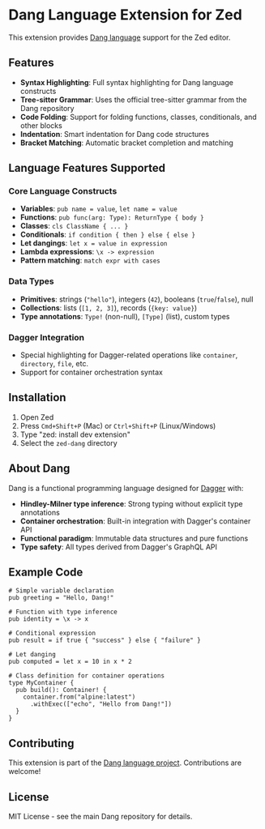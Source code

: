 # Dang Language Extension for Zed

This extension provides [Dang language](https://github.com/vito/dang) support for the Zed editor.

## Features

- **Syntax Highlighting**: Full syntax highlighting for Dang language constructs
- **Tree-sitter Grammar**: Uses the official tree-sitter grammar from the Dang repository
- **Code Folding**: Support for folding functions, classes, conditionals, and other blocks
- **Indentation**: Smart indentation for Dang code structures
- **Bracket Matching**: Automatic bracket completion and matching

## Language Features Supported

### Core Language Constructs
- **Variables**: `pub name = value`, `let name = value`
- **Functions**: `pub func(arg: Type): ReturnType { body }`
- **Classes**: `cls ClassName { ... }`
- **Conditionals**: `if condition { then } else { else }`
- **Let dangings**: `let x = value in expression`
- **Lambda expressions**: `\x -> expression`
- **Pattern matching**: `match expr with cases`

### Data Types
- **Primitives**: strings (`"hello"`), integers (`42`), booleans (`true`/`false`), null
- **Collections**: lists (`[1, 2, 3]`), records (`{key: value}`)
- **Type annotations**: `Type!` (non-null), `[Type]` (list), custom types

### Dagger Integration
- Special highlighting for Dagger-related operations like `container`, `directory`, `file`, etc.
- Support for container orchestration syntax

## Installation

1. Open Zed
2. Press `Cmd+Shift+P` (Mac) or `Ctrl+Shift+P` (Linux/Windows)
3. Type "zed: install dev extension"
4. Select the `zed-dang` directory

## About Dang

Dang is a functional programming language designed for [Dagger](https://dagger.io) with:
- **Hindley-Milner type inference**: Strong typing without explicit type annotations
- **Container orchestration**: Built-in integration with Dagger's container API
- **Functional paradigm**: Immutable data structures and pure functions
- **Type safety**: All types derived from Dagger's GraphQL API

## Example Code

```dang
# Simple variable declaration
pub greeting = "Hello, Dang!"

# Function with type inference
pub identity = \x -> x

# Conditional expression
pub result = if true { "success" } else { "failure" }

# Let danging
pub computed = let x = 10 in x * 2

# Class definition for container operations
type MyContainer {
  pub build(): Container! {
    container.from("alpine:latest")
      .withExec(["echo", "Hello from Dang!"])
  }
}
```

## Contributing

This extension is part of the [Dang language project](https://github.com/vito/dang).
Contributions are welcome!

## License

MIT License - see the main Dang repository for details.
